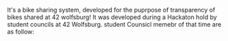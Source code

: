 It's a bike sharing system, developed for the puprpose of transparency of bikes shared at 42 wolfsburg!
        It was developed during a Hackaton hold by student councils at 42 Wolfsburg.
        student Counsicl memebr of that time are as follow:
        